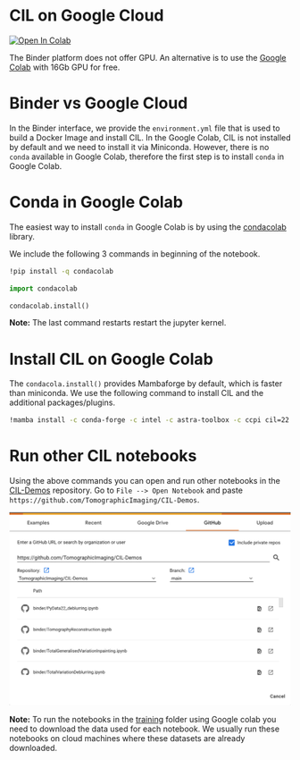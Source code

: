 # CIL on Google Cloud

[![Open In Colab](https://colab.research.google.com/assets/colab-badge.svg)](https://colab.research.google.com/github/epapoutsellis/CIL-Demos/blob/gcolab/gcolab/CIL_Colab.ipynb)

The Binder platform does not offer GPU. An alternative is to use the [Google Colab](https://research.google.com/colaboratory/) with 16Gb GPU for free.

# Binder vs Google Cloud

In the Binder interface, we provide the `environment.yml` file that is used to build a Docker Image and install CIL. In the Google Colab, CIL is not installed by default and we need to install it via Miniconda. However, there is no `conda` available in Google Colab, therefore the first step is to install `conda` in Google Colab.

# Conda in Google Colab

The easiest way to install `conda` in Google Colab is by using the [condacolab](https://github.com/conda-incubator/condacolab) library.

We include the following 3 commands in beginning of the notebook.

```bash
!pip install -q condacolab
```

```python
import condacolab
```

```python
condacolab.install()
```

**Note:** The last command restarts restart the jupyter kernel.

# Install CIL on Google Colab

The `condacola.install()` provides Mambaforge by default, which is faster than miniconda. We use the following command to install CIL and the additional packages/plugins.

```bash
!mamba install -c conda-forge -c intel -c astra-toolbox -c ccpi cil=22.0.0 astra-toolbox ccpi-regulariser tomophantom --quiet
```

# Run other CIL notebooks

Using the above commands you can open and run other notebooks in the [CIL-Demos](https://github.com/TomographicImaging/CIL-Demos) repository. Go to `File --> Open Notebook` and paste `https://github.com/TomographicImaging/CIL-Demos`.

![alt text](open_nbs.png)

**Note:** To run the notebooks in the [training](https://github.com/TomographicImaging/CIL-Demos/training) folder using Google colab you need to download the data used for each notebook. We usually run these notebooks on cloud machines where these datasets are already downloaded.